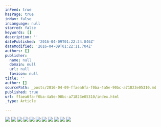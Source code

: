 ```yaml
---
inFeed: true
hasPage: true
inNav: false
inLanguage: null
starred: false
keywords: []
description: ''
datePublished: '2016-04-09T01:22:24.846Z'
dateModified: '2016-04-09T01:22:11.704Z'
authors: []
publisher:
  name: null
  domain: null
  url: null
  favicon: null
title: ''
author: []
sourcePath: _posts/2016-04-09-ffaea6fa-f0ba-4a5e-90bc-a71823e05310.md
published: true
url: ffaea6fa-f0ba-4a5e-90bc-a71823e05310/index.html
_type: Article

---
```

![](https://the-grid-user-content.s3-us-west-2.amazonaws.com/65f97c53-a43d-4183-8523-cbd247345079.jpg)
![](https://the-grid-user-content.s3-us-west-2.amazonaws.com/c4cd3153-3aef-437d-90aa-521def23a4cf.jpg)
![](https://the-grid-user-content.s3-us-west-2.amazonaws.com/554c75af-fa5d-4cd6-b1be-1d4832fd6c1a.jpg)
![](https://the-grid-user-content.s3-us-west-2.amazonaws.com/1cff367e-5b54-4e51-a61c-7f6afb84a4a1.jpg)
![](https://the-grid-user-content.s3-us-west-2.amazonaws.com/14df287f-ea9f-4fe3-a59b-fb1ef6da0944.jpg)
![](https://the-grid-user-content.s3-us-west-2.amazonaws.com/30c5fe8c-ef0f-4565-aee3-c5b719e5b705.jpg)
![](https://the-grid-user-content.s3-us-west-2.amazonaws.com/84a60d06-99b1-4243-9397-0697763f8ac8.jpg)
![](https://the-grid-user-content.s3-us-west-2.amazonaws.com/9ecee3de-73ed-48f1-8617-804bb2593317.jpg)
![](https://the-grid-user-content.s3-us-west-2.amazonaws.com/d853e0df-ca4d-4a81-a649-6f9a72d7fb98.jpg)
![](https://the-grid-user-content.s3-us-west-2.amazonaws.com/73db12d0-e00d-4efa-8abc-7a7605cd692e.jpg)
![](https://the-grid-user-content.s3-us-west-2.amazonaws.com/35b8ec02-074a-43f2-833d-fbc9227157fb.jpg)